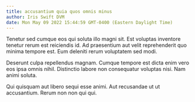 ```yaml
---
title: accusantium quia quos omnis minus
author: Iris Swift DVM
date: Mon May 09 2022 15:44:59 GMT-0400 (Eastern Daylight Time)
---
```

Tenetur sed cumque eos qui soluta illo magni sit. Est voluptas inventore tenetur rerum est reiciendis id. Ad praesentium aut velit reprehenderit quo minima tempore est. Eum deleniti rerum voluptatem sed modi.

 Deserunt culpa repellendus magnam. Cumque tempore est dicta enim vero eos ipsa omnis nihil. Distinctio labore non consequatur voluptas nisi. Nam animi soluta.

 Qui quisquam aut libero sequi esse animi. Aut recusandae ut ut accusantium. Rerum non non qui qui.